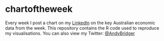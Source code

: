 # chartoftheweek
Every week I post a chart on my [LinkedIn](https://www.linkedin.com/in/andrewbridger/) on the key Australian economic data from the week. This repository contains the R code used to reproduce my visualisations. You can also view my Twitter: [@AndyBridger](https://twitter.com/AndyBridger)
